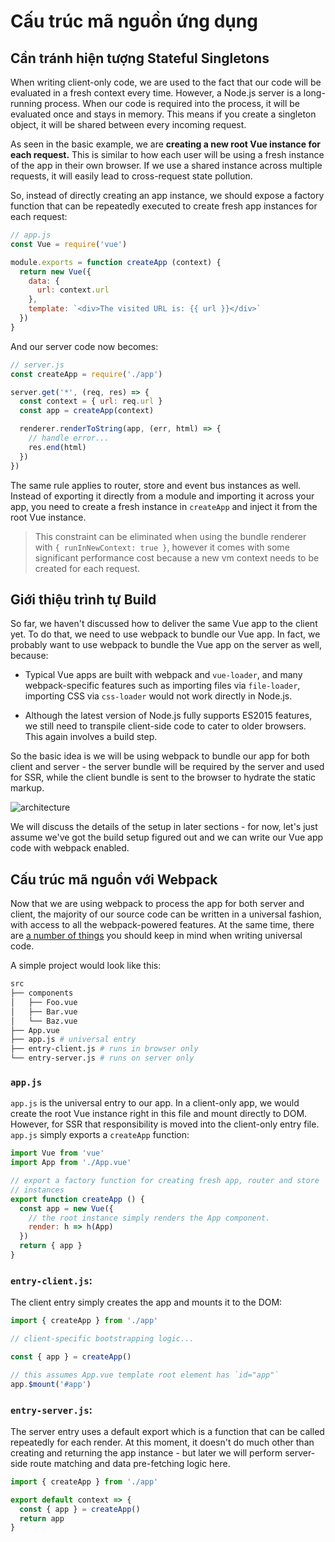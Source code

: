 # Cấu trúc mã nguồn ứng dụng

## Cần tránh hiện tượng Stateful Singletons

When writing client-only code, we are used to the fact that our code will be evaluated in a fresh context every time. However, a Node.js server is a long-running process. When our code is required into the process, it will be evaluated once and stays in memory. This means if you create a singleton object, it will be shared between every incoming request.

As seen in the basic example, we are **creating a new root Vue instance for each request.** This is similar to how each user will be using a fresh instance of the app in their own browser. If we use a shared instance across multiple requests, it will easily lead to cross-request state pollution.

So, instead of directly creating an app instance, we should expose a factory function that can be repeatedly executed to create fresh app instances for each request:

``` js
// app.js
const Vue = require('vue')

module.exports = function createApp (context) {
  return new Vue({
    data: {
      url: context.url
    },
    template: `<div>The visited URL is: {{ url }}</div>`
  })
}
```

And our server code now becomes:

``` js
// server.js
const createApp = require('./app')

server.get('*', (req, res) => {
  const context = { url: req.url }
  const app = createApp(context)

  renderer.renderToString(app, (err, html) => {
    // handle error...
    res.end(html)
  })
})
```

The same rule applies to router, store and event bus instances as well. Instead of exporting it directly from a module and importing it across your app, you need to create a fresh instance in `createApp` and inject it from the root Vue instance.

> This constraint can be eliminated when using the bundle renderer with `{ runInNewContext: true }`, however it comes with some significant performance cost because a new vm context needs to be created for each request.

## Giới thiệu trình tự Build

So far, we haven't discussed how to deliver the same Vue app to the client yet. To do that, we need to use webpack to bundle our Vue app. In fact, we probably want to use webpack to bundle the Vue app on the server as well, because:

- Typical Vue apps are built with webpack and `vue-loader`, and many webpack-specific features such as importing files via `file-loader`, importing CSS via `css-loader` would not work directly in Node.js.

- Although the latest version of Node.js fully supports ES2015 features, we still need to transpile client-side code to cater to older browsers. This again involves a build step.

So the basic idea is we will be using webpack to bundle our app for both client and server - the server bundle will be required by the server and used for SSR, while the client bundle is sent to the browser to hydrate the static markup.

![architecture](https://cloud.githubusercontent.com/assets/499550/17607895/786a415a-5fee-11e6-9c11-45a2cfdf085c.png)

We will discuss the details of the setup in later sections - for now, let's just assume we've got the build setup figured out and we can write our Vue app code with webpack enabled.

## Cấu trúc mã nguồn với Webpack

Now that we are using webpack to process the app for both server and client, the majority of our source code can be written in a universal fashion, with access to all the webpack-powered features. At the same time, there are [a number of things](./universal.md) you should keep in mind when writing universal code.

A simple project would look like this:

``` bash
src
├── components
│   ├── Foo.vue
│   ├── Bar.vue
│   └── Baz.vue
├── App.vue
├── app.js # universal entry
├── entry-client.js # runs in browser only
└── entry-server.js # runs on server only
```

### `app.js`

`app.js` is the universal entry to our app. In a client-only app, we would create the root Vue instance right in this file and mount directly to DOM. However, for SSR that responsibility is moved into the client-only entry file. `app.js` simply exports a `createApp` function:

``` js
import Vue from 'vue'
import App from './App.vue'

// export a factory function for creating fresh app, router and store
// instances
export function createApp () {
  const app = new Vue({
    // the root instance simply renders the App component.
    render: h => h(App)
  })
  return { app }
}
```

### `entry-client.js`:

The client entry simply creates the app and mounts it to the DOM:

``` js
import { createApp } from './app'

// client-specific bootstrapping logic...

const { app } = createApp()

// this assumes App.vue template root element has `id="app"`
app.$mount('#app')
```

### `entry-server.js`:

The server entry uses a default export which is a function that can be called repeatedly for each render. At this moment, it doesn't do much other than creating and returning the app instance - but later we will perform server-side route matching and data pre-fetching logic here.

``` js
import { createApp } from './app'

export default context => {
  const { app } = createApp()
  return app
}
```
